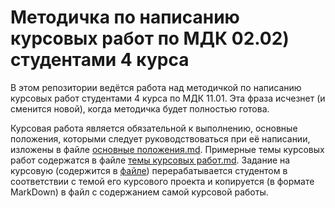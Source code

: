 # Методичка по написанию курсовых работ по МДК 02.02) студентами 4 курса

В этом репозитории ведётся работа над методичкой по написанию курсовых работ студентами 4 курса по МДК 11.01. Эта фраза исчезнет (и сменится новой), когда методичка будет полностью готова.

Курсовая работа является обязательной к выполнению, основные положения, которыми следует руководствоваться при её написании, изложены в файле [основные положения.md](https://github.com/ait-ester/subd-kursach-414/blob/main/%D0%BE%D1%81%D0%BD%D0%BE%D0%B2%D0%BD%D1%8B%D0%B5%20%D0%BF%D0%BE%D0%BB%D0%BE%D0%B6%D0%B5%D0%BD%D0%B8%D1%8F.md). Примерные темы курсовых работ содержатся в файле [темы курсовых работ.md](https://github.com/ait-ester/subd-kursach-414/blob/main/%D1%82%D0%B5%D0%BC%D1%8B%20%D0%BA%D1%83%D1%80%D1%81%D0%BE%D0%B2%D1%8B%D1%85%20%D1%80%D0%B0%D0%B1%D0%BE%D1%82.md). Задание на курсовую (содержится в [файле](https://github.com/ait-ester/subd-kursach-414/blob/main/%D0%B7%D0%B0%D0%B4%D0%B0%D0%BD%D0%B8%D0%B5%20%D0%BD%D0%B0%20%D0%BA%D1%83%D1%80%D1%81%D0%BE%D0%B2%D1%83%D1%8E.md)) перерабатывается студентом в соответствии с темой его курсового проекта и копируется (в формате MarkDown) в файл с содержанием самой курсовой работы.
